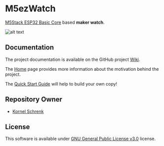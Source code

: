 # M5ezWatch

[M5Stack ESP32 Basic Core](https://m5stack.com/collections/m5-core/products/basic-core-iot-development-kit) based **maker watch**.

![alt text](../master/M5ezWatch.png "M5ezWatch")

## Documentation

The project documentation is available on the GitHub project [Wiki](https://github.com/kornel-schrenk/M5ezWatch/wiki). 

The [Home](https://github.com/kornel-schrenk/M5ezWatch/wiki) page provides more information about the motivation behind the project. 

The [Quick Start Guide](https://github.com/kornel-schrenk/M5ezWatch/wiki/Quick-Start-Guide) will help to build your own copy!

## Repository Owner 

* [Kornel Schrenk](http://www.schrenk.hu)

## License

This software is available under [GNU General Public License v3.0](../master/LICENSE) license.
